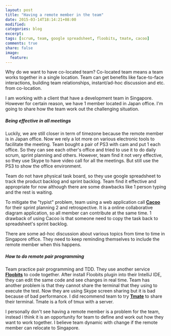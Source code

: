 ```yaml
---
layout: post
title: "Having a remote member in the team"
date: 2015-03-14T18:14:21+08:00
modified:
categories: blog
excerpt:
tags: [scrum, team, google spreadsheet, floobits, tmate, cacoo]
comments: true
share: false
image:
  feature:
---
```


Why do we want to have co-located team? Co-located team means a team works together in a single location. Team can get benefits like face-to-face interactions, building team relationships, instant/ad-hoc discussion and etc. from co-location.

I am working with a client that have a development team in Singapore. However for certain reason, we have 1 member located in Japan office. I'm going to share how the team work out the challenging situation.

##### Being effective in all meetings
Luckily, we are still closer in term of timezone because the remote member is in Japan office. Now we rely a lot more on various electronic tools to facilitate the meeting. Team bought a pair of PS3 with cam and put 1 each office. So they can see each other's office and tried to use it to do daily scrum, sprint planning and others. However, team find it not very effective, so they use Skype to have video call for all the meetings. But still use the PS3 to show the office environment.

Team do not have physical task board, so they use google spreadsheet to track the product backlog and sprint backlog. Team find it effective and appropriate for now although there are some drawbacks like 1 person typing and the rest is waiting.

To mitigate the "typist" problem, team using a web application call __[Cacoo](https://cacoo.com)__ for their sprint planning 2 and retrospective. It is a online collaborative diagram application, so all member can contribute at the same time. 1 drawback of using Cacoo is that someone need to copy the task back to spreadsheet's sprint backlog.

There are some ad-hoc discussion about various topics from time to time in Singapore office. They need to keep reminding themselves to include the remote member when this happens.

##### How to do remote pair programming
Team practice pair programming and TDD. They use another service __[Floobits](https://floobits.com)__ to code together. After install Floobits plugin into their IntelliJ IDE, they can edit the same code and see changes in real time. Team has another problem is that they cannot share the terminal that they using to execute the test. Now they are using Skype screen sharing but it is bad because of bad performance. I did recommend team to try __[Tmate](http://tmate.io)__ to share their terminal. Tmate is a fork of tmux with a server.

I personally don't see having a remote member is a problem for the team, instead i think it is an opportunity for team to define and work out how they want to work together. I believe team dynamic with change if the remote member can relocate to Singapore.
